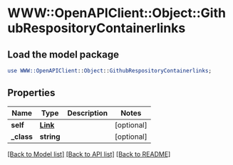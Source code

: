 # WWW::OpenAPIClient::Object::GithubRespositoryContainerlinks

## Load the model package
```perl
use WWW::OpenAPIClient::Object::GithubRespositoryContainerlinks;
```

## Properties
Name | Type | Description | Notes
------------ | ------------- | ------------- | -------------
**self** | [**Link**](Link.md) |  | [optional] 
**_class** | **string** |  | [optional] 

[[Back to Model list]](../README.md#documentation-for-models) [[Back to API list]](../README.md#documentation-for-api-endpoints) [[Back to README]](../README.md)


